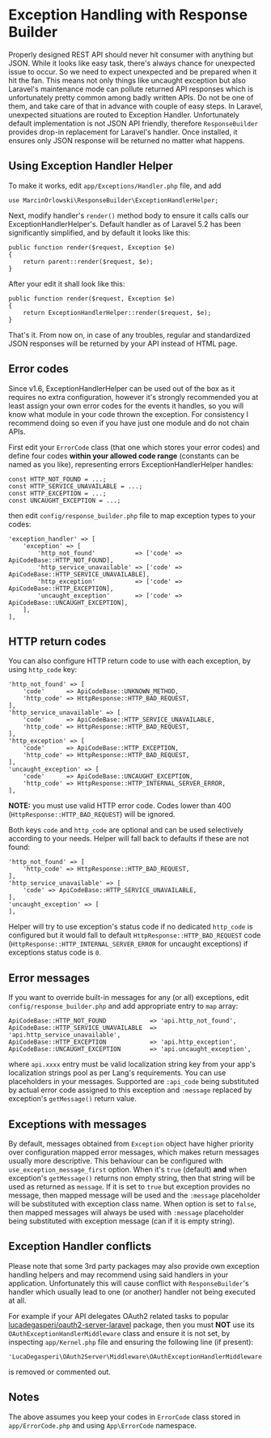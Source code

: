 # Exception Handling with Response Builder #

Properly designed REST API should never hit consumer with anything but JSON. While it looks like easy task, 
there's always chance for unexpected issue to occur. So we need to expect unexpected and be prepared when it
hit the fan. This means not only things like uncaught exception but also Laravel's maintenance mode can pollute
returned API responses which is unfortunately pretty common among badly written APIs. Do not be one of them, 
and take care of that in advance with couple of easy steps. In Laravel, unexpected situations are routed to 
Exception Handler. Unfortunately default implementation is not JSON API friendly, therefore `ResponseBuilder` 
provides drop-in replacement for Laravel's handler. Once installed, it ensures only JSON response will be 
returned no matter what happens.


## Using Exception Handler Helper ##

To make it works, edit `app/Exceptions/Handler.php` file, and add

    use MarcinOrlowski\ResponseBuilder\ExceptionHandlerHelper;

Next, modify handler's `render()` method body to ensure it calls calls 
our ExceptionHandlerHelper's. Default handler as of Laravel 5.2 has been
significantly simplified, and by default it looks like this:

    public function render($request, Exception $e)
    {
        return parent::render($request, $e);
    }

After your edit it shall look like this:

    public function render($request, Exception $e)
    {
        return ExceptionHandlerHelper::render($request, $e);
    }

That's it. From now on, in case of any troubles, regular and standardized JSON responses will be
returned by your API instead of HTML page.


## Error codes ##

Since v1.6, ExceptionHandlerHelper can be used out of the box as it requires no extra configuration,
however it's strongly recommended you at least assign your own error codes for the events it handles,
so you will know what module in your code thrown the exception. For consistency I recommend
doing so even if you have just one module and do not chain APIs.

First edit your `ErrorCode` class (that one which stores your error codes) and define
four codes **within your allowed code range** (constants can be named as you like), representing
errors ExceptionHandlerHelper handles:

    const HTTP_NOT_FOUND = ...;
    const HTTP_SERVICE_UNAVAILABLE = ...;
    const HTTP_EXCEPTION = ...;
    const UNCAUGHT_EXCEPTION = ...;

then edit `config/response_builder.php` file to map exception types to your codes:

	'exception_handler' => [
		'exception' => [
			'http_not_found'           => ['code' => ApiCodeBase::HTTP_NOT_FOUND],
			'http_service_unavailable' => ['code' => ApiCodeBase::HTTP_SERVICE_UNAVAILABLE],
			'http_exception'           => ['code' => ApiCodeBase::HTTP_EXCEPTION],
			'uncaught_exception'       => ['code' => ApiCodeBase::UNCAUGHT_EXCEPTION],
		],
    ],

## HTTP return codes ##

You can also configure HTTP return code to use with each exception, by using `http_code` key:

    'http_not_found' => [
        'code'      => ApiCodeBase::UNKNOWN_METHOD,
        'http_code' => HttpResponse::HTTP_BAD_REQUEST,
    ],
    'http_service_unavailable' => [
        'code'      => ApiCodeBase::HTTP_SERVICE_UNAVAILABLE,
        'http_code' => HttpResponse::HTTP_BAD_REQUEST,
    ],
    'http_exception' => [
        'code'      => ApiCodeBase::HTTP_EXCEPTION,
        'http_code' => HttpResponse::HTTP_BAD_REQUEST,
    ],
    'uncaught_exception' => [
        'code'      => ApiCodeBase::UNCAUGHT_EXCEPTION,
        'http_code' => HttpResponse::HTTP_INTERNAL_SERVER_ERROR,
    ],

**NOTE:** you must use valid HTTP error code. Codes lower than 400 (`HttpResponse::HTTP_BAD_REQUEST`)
will be ignored.

Both keys `code` and `http_code` are optional and can be used selectively according to your needs.
Helper will fall back to defaults if these are not found:

    'http_not_found' => [
        'http_code' => HttpResponse::HTTP_BAD_REQUEST,
    ],
    'http_service_unavailable' => [
        'code' => ApiCodeBase::HTTP_SERVICE_UNAVAILABLE,
    ],
    'uncaught_exception' => [
    ],

Helper will try to use exception's status code if no dedicated `http_code` is configured but it would fall
to default `HttpResponse::HTTP_BAD_REQUEST` code (`HttpResponse::HTTP_INTERNAL_SERVER_ERROR` for uncaught
exceptions) if exceptions status code is `0`.

## Error messages ##

If you want to override built-in messages for any (or all) exceptions, edit `config/response_builder.php`
and add appropriate entry to `map` array:

	ApiCodeBase::HTTP_NOT_FOUND            => 'api.http_not_found',
	ApiCodeBase::HTTP_SERVICE_UNAVAILABLE  => 'api.http_service_unavailable',
	ApiCodeBase::HTTP_EXCEPTION            => 'api.http_exception',
	ApiCodeBase::UNCAUGHT_EXCEPTION        => 'api.uncaught_exception',

where `api.xxxx` entry must be valid localization string key from your app's localization strings
pool as per Lang's requirements. You can use placeholders in your messages. Supported are 
`:api_code` being substituted by actual error code assigned to this exception and `:message`
replaced by exception's `getMessage()` return value.

## Exceptions with messages ##

By default, messages obtained from `Exception` object have higher priority over configuration
mapped error messages, which makes return messages usually more descriptive. This behaviour can
be configured with `use_exception_message_first` option. When it's `true` (default)
**and** when exception's `getMessage()` returns non empty string, then that string will be 
used as returned as `message`. If it is set to `true` but exception provides no message,
then mapped message will be used and the `:message` placeholder will be substituted with
exception class name. When option is set to `false`, then mapped messages will always be used 
with `:message` placeholder being substituted with exception message (can if it is empty string).

## Exception Handler conflicts ##

Please note that some 3rd party packages may also provide own exception handling helpers and may 
recommend using said handlers in your application. Unfortunately this will cause conflict with
`ResponseBuilder`'s handler which usually lead to one (or another) handler not being executed
at all.

For example if your API delegates OAuth2 related tasks to popular [lucadegasperi/oauth2-server-laravel](https://packagist.org/packages/lucadegasperi/oauth2-server-laravel)
package, then you must **NOT** use its `OAuthExceptionHandlerMiddleware` class and ensure it is not set,
by inspecting `app/Kernel.php` file and ensuring the following line (if present):

    'LucaDegasperi\OAuth2Server\Middleware\OAuthExceptionHandlerMiddleware',

is removed or commented out.

## Notes ##

The above assumes you keep your codes in `ErrorCode` class stored in `app/ErrorCode.php` and using `App\ErrorCode` namespace.
